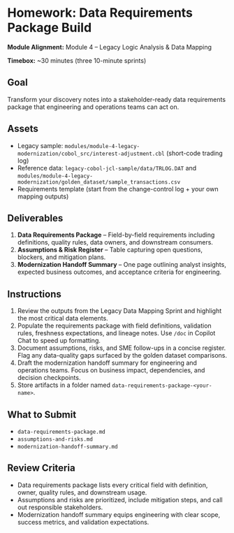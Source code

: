 # Homework: Data Requirements Package Build

**Module Alignment:** Module 4 – Legacy Logic Analysis & Data Mapping

**Timebox:** ~30 minutes (three 10-minute sprints)

## Goal

Transform your discovery notes into a stakeholder-ready data requirements package that engineering and operations teams can act on.

## Assets

- Legacy sample: `modules/module-4-legacy-modernization/cobol_src/interest-adjustment.cbl` (short-code trading log)
- Reference data: `legacy-cobol-jcl-sample/data/TRLOG.DAT` and `modules/module-4-legacy-modernization/golden_dataset/sample_transactions.csv`
- Requirements template (start from the change-control log + your own mapping outputs)

## Deliverables

1. **Data Requirements Package** – Field-by-field requirements including definitions, quality rules, data owners, and downstream consumers.
2. **Assumptions & Risk Register** – Table capturing open questions, blockers, and mitigation plans.
3. **Modernization Handoff Summary** – One page outlining analyst insights, expected business outcomes, and acceptance criteria for engineering.

## Instructions

1. Review the outputs from the Legacy Data Mapping Sprint and highlight the most critical data elements.
2. Populate the requirements package with field definitions, validation rules, freshness expectations, and lineage notes. Use `/doc` in Copilot Chat to speed up formatting.
3. Document assumptions, risks, and SME follow-ups in a concise register. Flag any data-quality gaps surfaced by the golden dataset comparisons.
4. Draft the modernization handoff summary for engineering and operations teams. Focus on business impact, dependencies, and decision checkpoints.
5. Store artifacts in a folder named `data-requirements-package-<your-name>`.

## What to Submit

- `data-requirements-package.md`
- `assumptions-and-risks.md`
- `modernization-handoff-summary.md`

## Review Criteria

- Data requirements package lists every critical field with definition, owner, quality rules, and downstream usage.
- Assumptions and risks are prioritized, include mitigation steps, and call out responsible stakeholders.
- Modernization handoff summary equips engineering with clear scope, success metrics, and validation expectations.
